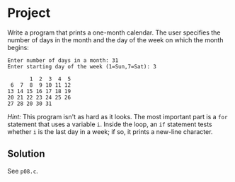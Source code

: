 # Project

Write a program that prints a one-month calendar. The user specifies the number
of days in the month and the day of the week on which the month begins:

```
Enter number of days in a month: 31
Enter starting day of the week (1=Sun,7=Sat): 3

       1  2  3  4  5
 6  7  8  9 10 11 12
13 14 15 16 17 18 19
20 21 22 23 24 25 26
27 28 20 30 31
```

*Hint:* This program isn't as hard as it looks. The most important part is a
`for` statement that uses a variable `i`. Inside the loop, an `if` statement
tests whether `i` is the last day in a week; if so, it prints a new-line
character.

## Solution

See `p08.c`.
